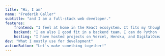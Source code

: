 ```yaml
---
title: "Hi, I am"
name: "Frederik Galler"
subtitle: "and I am a full-stack web developer."
features:
    frontend: "I feel at home in the React ecosystem. It fits my thought process and work process perfectly. I primarily use the frameworks Next and Remix."
    backend: "I am also I good fit in a backend team. I can do Python (Django and FastApi), Javascript/Typescript and I have used Java (Spring) on my education for several assignments. And I can do a bit of SQL."
    hosting: "I have hosted projects on Vercel, Heroku, and DigitalOcean VPS. I have also made my own CI/CD pipeline for a couple of projects."
dev: "What I mostly use for development"
actionButton: "Let's make something together!"
---
```

